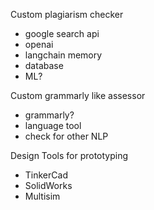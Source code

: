 Custom plagiarism checker
- google search api
- openai
- langchain memory 
- database
- ML?


Custom grammarly like assessor
- grammarly?
- language tool
- check for other NLP

Design Tools for prototyping
- TinkerCad
- SolidWorks
- Multisim 